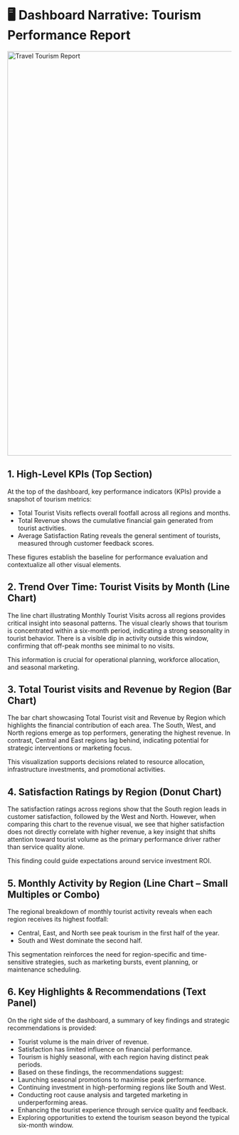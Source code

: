 # 🖥️ Dashboard Narrative: Tourism Performance Report
<img width="1603" height="907" alt="Travel Tourism Report" src="https://github.com/user-attachments/assets/4d3f4dbd-3f30-45b2-858f-75019bd5c4fd" />

## 1. High-Level KPIs (Top Section)
At the top of the dashboard, key performance indicators (KPIs) provide a snapshot of tourism metrics:

- Total Tourist Visits reflects overall footfall across all regions and months.
- Total Revenue shows the cumulative financial gain generated from tourist activities.
- Average Satisfaction Rating reveals the general sentiment of tourists, measured through customer feedback scores.

These figures establish the baseline for performance evaluation and contextualize all other visual elements.

## 2. Trend Over Time: Tourist Visits by Month (Line Chart)
The line chart illustrating Monthly Tourist Visits across all regions provides critical insight into seasonal patterns. The visual clearly shows that tourism is concentrated within a six-month period, indicating a strong seasonality in tourist behavior. There is a visible dip in activity outside this window, confirming that off-peak months see minimal to no visits.

This information is crucial for operational planning, workforce allocation, and seasonal marketing.

## 3. Total Tourist visits and Revenue by Region (Bar Chart)
The bar chart showcasing Total Tourist visit and Revenue by Region which highlights the financial contribution of each area. The South, West, and North regions emerge as top performers, generating the highest revenue. In contrast, Central and East regions lag behind, indicating potential for strategic interventions or marketing focus.

This visualization supports decisions related to resource allocation, infrastructure investments, and promotional activities.

## 4. Satisfaction Ratings by Region (Donut Chart)
The satisfaction ratings across regions show that the South region leads in customer satisfaction, followed by the West and North. However, when comparing this chart to the revenue visual, we see that higher satisfaction does not directly correlate with higher revenue, a key insight that shifts attention toward tourist volume as the primary performance driver rather than service quality alone.

This finding could guide expectations around service investment ROI.

## 5. Monthly Activity by Region (Line Chart – Small Multiples or Combo)
The regional breakdown of monthly tourist activity reveals when each region receives its highest footfall:

- Central, East, and North see peak tourism in the first half of the year.
- South and West dominate the second half.

This segmentation reinforces the need for region-specific and time-sensitive strategies, such as marketing bursts, event planning, or maintenance scheduling.

## 6. Key Highlights & Recommendations (Text Panel)
On the right side of the dashboard, a summary of key findings and strategic recommendations is provided:

- Tourist volume is the main driver of revenue.
- Satisfaction has limited influence on financial performance.
- Tourism is highly seasonal, with each region having distinct peak periods.
- Based on these findings, the recommendations suggest:
- Launching seasonal promotions to maximise peak performance.
- Continuing investment in high-performing regions like South and West.
- Conducting root cause analysis and targeted marketing in underperforming areas.
- Enhancing the tourist experience through service quality and feedback.
- Exploring opportunities to extend the tourism season beyond the typical six-month window.
